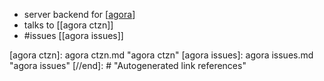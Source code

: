 - server backend for [[agora]] 
- talks to [[agora ctzn]]
- #issues [[agora issues]]

[//begin]: # "Autogenerated link references for markdown compatibility"
[agora]: agora.md "agora"
[agora ctzn]: agora ctzn.md "agora ctzn"
[agora issues]: agora issues.md "agora issues"
[//end]: # "Autogenerated link references"